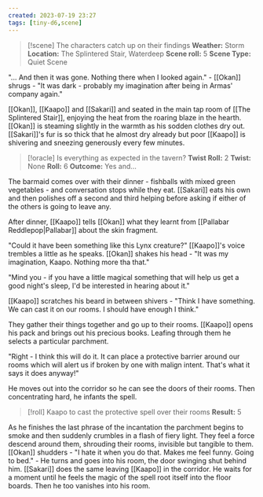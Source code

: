 ```yaml
---
created: 2023-07-19 23:27
tags: [tiny-d6,scene]
---
```

> [!scene] The characters catch up on their findings
> **Weather:** Storm
> **Location:** The Splintered Stair, Waterdeep
> **Scene roll:** 5
> **Scene Type:** Quiet Scene

"... And then it was gone. Nothing there when I looked again." - [[Okan]] shrugs - "It was dark - probably my imagination after being in Armas' company again."

[[Okan]], [[Kaapo]] and [[Sakari]] and seated in the main tap room of [[The Splintered Stair]], enjoying the heat from the roaring blaze in the hearth. [[Okan]] is steaming slightly in the warmth as his sodden clothes dry out. [[Sakari]]'s fur is so thick that he almost dry already but poor [[Kaapo]] is shivering and sneezing generously every few minutes.

> [!oracle] Is everything as expected in the tavern?
> **Twist Roll:** 2
> **Twist:** None
> **Roll:** 6
> **Outcome:** Yes and...

The barmaid comes over with their dinner - fishballs with mixed green vegetables - and conversation stops while they eat. [[Sakari]] eats his own and then polishes off a second and third helping before asking if either of the others is going to leave any.

After dinner, [[Kaapo]] tells [[Okan]] what they learnt from [[Pallabar Reddlepop|Pallabar]] about the skin fragment.

"Could it have been something like this Lynx creature?" [[Kaapo]]'s voice trembles a little as he speaks. [[Okan]] shakes his head - "It was my imagination, Kaapo. Nothing more tha that."

"Mind you - if you have a little magical something that will help us get a good night's sleep, I'd be interested in hearing about it."

[[Kaapo]] scratches his beard in between shivers - "Think I have something. We can cast it on our rooms. I should have enough I think."

They gather their things together and go up to their rooms. [[Kaapo]] opens his pack and brings out his precious books. Leafing through them he selects a particular parchment. 

"Right - I think this will do it. It can place a protective barrier around our rooms which will alert us if broken by one with malign intent. That's what it says it does anyway!"

He moves out into the corridor so he can see the doors of their rooms. Then concentrating hard, he infants the spell.

> [!roll] Kaapo to cast the protective spell over their rooms
> **Result:** 5

As he finishes the last phrase of the incantation the parchment begins to smoke and then suddenly crumbles in a flash of fiery light. They feel a force descend around them, shrouding their rooms, invisible but tangible to them. [[Okan]] shudders - "I hate it when you do that.  Makes me feel funny. Going to bed." - He turns and goes into his room, the door swinging shut behind him. [[Sakari]] does the same leaving [[Kaapo]] in the corridor. He waits for a moment until he feels the magic of the spell root itself into the floor boards. Then he too vanishes into his room.